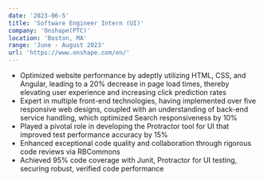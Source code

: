 ```yaml
---
date: '2023-06-5'
title: 'Software Engineer Intern (UI)'
company: 'Onshape(PTC)'
location: 'Boston, MA'
range: 'June - August 2023'
url: 'https://www.onshape.com/en/'
---
```


- Optimized website performance by adeptly utilizing HTML, CSS, and Angular, leading to a 20% decrease in page load times, thereby elevating user experience and increasing click prediction rates
- Expert in multiple front-end technologies, having implemented over five responsive web designs, coupled with an understanding of back-end service handling, which optimized Search responsiveness by 10%
- Played a pivotal role in developing the Protractor tool for UI that improved test performance accuracy by 15%
- Enhanced exceptional code quality and collaboration through rigorous code reviews via RBCommons
- Achieved 95% code coverage with Junit, Protractor for UI testing, securing robust, verified code performance
